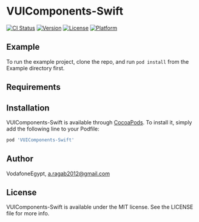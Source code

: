 # VUIComponents-Swift

[![CI Status](https://img.shields.io/travis/VodafoneEgypt/VUIComponents-Swift.svg?style=flat)](https://travis-ci.org/VodafoneEgypt/VUIComponents-Swift)
[![Version](https://img.shields.io/cocoapods/v/VUIComponents-Swift.svg?style=flat)](https://cocoapods.org/pods/VUIComponents-Swift)
[![License](https://img.shields.io/cocoapods/l/VUIComponents-Swift.svg?style=flat)](https://cocoapods.org/pods/VUIComponents-Swift)
[![Platform](https://img.shields.io/cocoapods/p/VUIComponents-Swift.svg?style=flat)](https://cocoapods.org/pods/VUIComponents-Swift)

## Example

To run the example project, clone the repo, and run `pod install` from the Example directory first.

## Requirements

## Installation

VUIComponents-Swift is available through [CocoaPods](https://cocoapods.org). To install
it, simply add the following line to your Podfile:

```ruby
pod 'VUIComponents-Swift'
```

## Author

VodafoneEgypt, a.ragab2012@gmail.com

## License

VUIComponents-Swift is available under the MIT license. See the LICENSE file for more info.
